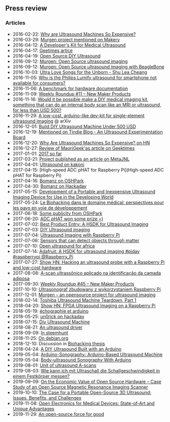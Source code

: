 ## Press review

### Articles

* 2016-02-22: [Why are Ultrasound Machines So Expensive?](http://www.maori.geek.nz/why-are-ultrasound-machines-so-expensive/)
* 2016-03-29: [Murgen project mentioned on Makery](http://www.makery.info/2016/03/29/echopen-lance-une-sonde-dechographie-open-source/)
* 2016-04-12: [A Developer's Kit for Medical Ultrasound](http://hackaday.com/2016/04/12/a-developers-kit-for-medical-ultrasound/)
* 2016-04-17: [Geetimes artice](https://geektimes.ru/post/274478/)
* 2016-04-19: [Open Source DIY Ultrasound](http://timbuktuchronicles.blogspot.fr/2016/04/open-source-diy-ultrasound.html)
* 2016-09-12: [Murgen: Open Source ultrasound imaging](https://beagleboardfoundation.wordpress.com/2016/09/03/murgen-open-source-ultrasound-imaging/)
* 2016-09-12: [Murgen: Open Source ultrasound imaging with BeagleBone](https://blog.adafruit.com/2016/09/12/murgen-open-source-ultrasound-imaging-with-beaglebone/)
* 2016-10-03: [Ultra Love Songs for the Unborn - Shu Lea Cheang](http://www.mauvaiscontact.info/projects/ULSFTU/B_ultralovesongsfortheunborn_art2m.pdf)
* 2016-11-05: [Why is the Philips Lumify ultrasound for smartphone not available for consumers?](https://www.quora.com/Why-is-the-Philips-Lumify-ultrasound-for-smartphone-not-available-for-consumers)
* 2016-11-06: [A benchmark for hardware documentation](https://www.quora.com/What-are-the-sites-where-you-can-upload-Open-Source-hardware-projects)
* 2016-11-09: [Weekly Roundup #11 – New Maker Products](http://mickmake.com/archives/1115)
* 2016-11-16: [Would it be possible make a DIY medical imaging kit, something that can do an internal body scan like an MRI or ultrasound, for less than USD 500?](https://www.quora.com/Would-it-be-possible-make-a-DIY-medical-imaging-kit-something-that-can-do-an-internal-body-scan-like-an-MRI-or-ultrasound-for-less-than-USD-500)
* 2016-11-29: [A low-cost, arduino-like dev-kit for single-element ultrasound imaging](https://arxiv.org/abs/1611.10174) @ arXiv
* 2016-12-01: [Build DIY Ultrasound Machine Under 500 USD](https://thecustomizewindows.com/2016/12/build-diy-ultrasound-machine-under-500/)
* 2016-12-19: [Mentioned on Tindie Blog - An Ultrasound Experimentation Board](http://blog.tindie.com/2016/12/ultrasound-experimentation-board/)
* 2016-12-20: [Why Are Ultrasound Machines So Expensive? on HN](https://news.ycombinator.com/item?id=13230741)
* 2016-12-27: [Review of MaoriGeek'as article on Geektimes](https://geektimes.ru/post/284144/)
* 2017-01-01: [2017 so far](http://superkuh.com/2017-so-far.pdf)
* 2017-03-21: [Project published as an article on MetaJNL](http://openhardware.metajnl.com/articles/10.5334/joh.2/)
* 2017-04-01: [Ultrasound on kakoni](https://github.com/kakoni/awesome-health)
* 2017-04-15: [High-speed ADC pHAT for Raspberry Pi](High-speed ADC pHAT for Raspberry Pi)
* 2017-04-16: [Bomanz on OSHPark](https://blog.oshpark.com/2017/04/15/high-speed-adc-phat-for-raspberry-pi/)
* 2017-04-30: [Bomanz on Hackaday](http://hackaday.com/2017/04/30/hackaday-prize-entry-high-speed-sampling-for-the-raspberry-pi/)
* 2017-05-15: [Development of a Portable and Inexpensive Ultrasound Imaging Device for Use in the Developing World](https://www.youngscientistjournal.org/article/development-of-a-portable-and-inexpensive-ultrasound-imaging-device-for-use-in-the-developing-world)
* 2017-05-24: [Le Biohacking dans le domaine médical: perspectives pour les pays en voie de développement](https://www.projetsoha.org/?page_id=1745)
* 2017-06-18: [Some publicity from OSHPark](https://twitter.com/oshpark/status/875691181228908550)
* 2017-06-20: [ADC pHAT won some prize =)](http://hackaday.com/2017/06/19/twenty-iot-builds-that-just-won-1000-in-the-hackaday-prize/)
* 2017-07-02: [Best Product Entry: A HSDK for Ultrasound Imaging](http://hackaday.com/2017/07/02/best-product-entry-a-hsdk-for-ultrasound-imaging/)
* 2017-07-03: [DIY Ultrasound imaging](http://embedded-lab.com/blog/diy-ultrasound-imaging/)
* 2017-07-04: [Ultrasound Imaging with Raspberry Pi](https://blog.oshpark.com/2017/07/04/best-product-entry-a-hsdk-for-ultrasound-imaging/)
* 2017-07-06: [Sensors that can detect objects through matter](https://forum.arduino.cc/index.php?topic=487644.0)
* 2017-07-10: [Open ultrasound for africa](http://openhardware.science/2017/07/10/lafrique-a-lassaut-du-biohacking-pour-la-sante-makery/)
* 2017-07-14: [Adafruit: A HSDK for ultrasound imaging #piday #raspberrypi @Raspberry_Pi](https://blog.adafruit.com/2017/07/14/a-hsdk-for-ultrasound-imaging-piday-raspberrypi-raspberry_pi/)
* 2017-07-27: [Show HN: Hacking an ultrasound probe with a Raspberry Pi and low-cost hardware](https://news.ycombinator.com/item?id=14869138)
* 2017-08-08: [A-scan ultrassônico aplicado na identificação da camada adiposa](http://www.bdm.unb.br/handle/10483/20117)
* 2017-09-30: [Weekly Roundup #45 – New Maker Products](https://www.mickmake.com/archives/4062/3)
* 2017-10-10: [Ultrasonograf zbudowany z wykorzystaniem Raspberry Pi ](https://www.elektroda.pl/rtvforum/topic3382649.html)
* 2017-12-01: [Murgen – an opensource project for ultrasound imaging](http://www.meccanismocomplesso.org/en/murgen-opensource-project-for-ultrasound-imaging/)
* 2018-02-14: [Toshiba Ultrasound Machine Teardown, Part 1 ](http://electronicsplayground.blogspot.com/2018/02/toshiba-ultrasound-machine-teardown.html?m=1)
* 2018-04-20: [Show HN: FPGA Ultrasound Imaging on a Raspberry Pi](https://news.ycombinator.com/item?id=16962695)
* 2018-05-19: [échographie et arduino](https://forum.hardware.fr/hfr/electroniquedomotiquediy/nano-ordinateur_microcontroleurs_fpga/arduino-unique-arduino-sujet_4_155.htm)
* 2018-05-25: [un0rick on hackaday](https://hackaday.com/2018/05/25/an-ultrasound-driver-with-open-source-fpgas/)
* 2018-07-15: [Diy Ultrasound Machine](https://poemsrom.co/diy-ultrasound-machine/)
* 2018-08-21: [An ultrasound driver](https://www.ultrasoundresearchgroup.com/an-ultrasound-driver-with-open-source-fpgas/)
* 2018-09-09: [In steemhunt](https://steemhunt.com/@truthsfinder/murgen-an-open-source-ultrasound-imaging-dev-kit-side-project)
* 2018-11-25: [On debian.org](https://wiki.debian.org/PaulWise/InterestingSoftware)
* 2018-12-10: Discussion in [Biohacking thesis](http://www.applis.univ-tours.fr/theses/2018/guillaume.bagnolini_16637.pdf)
* 2018-04-24: [A DIY Ultrasound Built with an Arduino](https://blog.hackster.io/a-diy-ultrasound-built-with-an-arduino-edd370e3f78)
* 2019-05-04: [Arduino-Sonography: Arduino-Based Ultrasound Machine](https://www.open-electronics.org/arduino-sonography-arduino-based-ultrasound-machine/)
* 2019-05-04: [Body-ultrasound Sonography With Arduino](https://www.instructables.com/id/Body-ultrasound-Sonography-With-Arduino/)
* 2019-08-01: [Unit of ultrasound A-scans](https://electronics.stackexchange.com/questions/450850/unit-of-ultrasound-a-scans)
* 2019-08-03: [Wie kann ich mit Ultraschall die Schallgeschwindigkeit in einem Festkörper messen?](https://www.mikrocontroller.net/topic/478647)
* 2019-09-09: [On the Economic Value of Open Source Hardware – Case Study of an Open Source Magnetic Resonance Imaging Scanner](https://openhardware.metajnl.com/articles/10.5334/joh.14/)
* 2019-10-10: [The Case for a Portable Open-Source 3D Ultrasound: Issues, Benefits, and Challenges](https://ieeexplore.ieee.org/abstract/document/8926072)
* 2019-11-08: [Open Electronics for Medical Devices: State-of-Art and Unique Advantages](https://www.mdpi.com/2079-9292/8/11/1256/htm)
* 2019-11-29: [An open-source force for good](https://the-gist.org/2019/11/an-open-source-force-for-good/#easy-footnote-bottom-9-11427)

